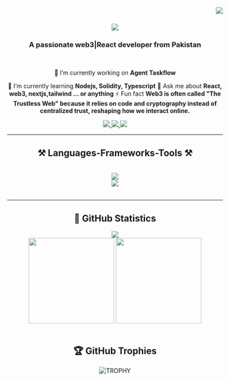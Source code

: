 <img align="right" src="https://visitor-badge.laobi.icu/badge?page_id=rashidkarim11.rashidkarim11" />
<h1 align="center">
    <img src="https://readme-typing-svg.herokuapp.com/?font=Righteous&size=35&center=true&vCenter=true&width=500&height=70&duration=4000&lines=Hi+There!+👋;+I'm+Rashid+Karim!;" />
</h1>
<h3 align="center">A passionate web3|React developer from Pakistan </h3>
<br/>
<div align="center">
 
 🔭 I’m currently working on **Agent Taskflow**
 
 🌱 I’m currently learning **Nodejs, Solidity, Typescript**
 💬 Ask me about **React, web3, nextjs,tailwind ... or anything**
 ⚡ Fun fact **Web3 is often called "The Trustless Web" because it relies on code and cryptography instead of centralized trust, reshaping how we interact online.**
 
 </div>
 
<div align="center"> 
  <a href="mailto:rashidkarim35.75@gmail.com">
    <img src="https://img.shields.io/badge/Gmail-333333?style=for-the-badge&logo=gmail&logoColor=red" />
  </a>
  <a href="https://www.linkedin.com/in/rashidkarim11/" target="_blank">
    <img src="https://img.shields.io/badge/LinkedIn-0077B5?style=for-the-badge&logo=linkedin&logoColor=white" target="_blank" />
  </a>
  <a href="https://rashidkarim.vercel.app/" target="_blank">
     <img src="https://img.shields.io/badge/Portfolio-FF5722?style=for-the-badge&logo=todoist&logoColor=white" target="_blank" /> <!-- sqlite, safari, google-chrome are other good icon options -->
  </a>
</div>
 <hr/>
 
<h2 align="center">⚒️ Languages-Frameworks-Tools ⚒️</h2>
<br/>
<div align="center">
    <img src="https://skillicons.dev/icons?i=nodejs,github,python,javascript,typescript,express,firebase,mongodb,c,java" /><br>
    <img src="https://skillicons.dev/icons?i=react,r,bootstrap,mui,mysql,flask,html,css,vscode,figma,git" />
</div>
<br/>
<hr/>
<h2 align="center">🚀 <b>GitHub Statistics</b></h2>
<div align="center">
  <img src="https://github-profile-summary-cards.vercel.app/api/cards/profile-details?username=rashidkarim11&count_private=true&theme=dracula"/>
  <div align="center">
    <img src="https://github-readme-stats-eight-theta.vercel.app/api?username=rashidkarim11&show_icons=true&include_all_commits=true&count_private=true&hide_border=true&theme=dracula" height="200rem"/>
    <img src ="https://github-readme-stats.vercel.app/api/top-langs/?username=rashidkarim11&hide_progress=true&langs_count=12&hide_border=true&theme=dracula" height="200rem"/>
  </div>
</div>
<br />

<!--- trophy (start) -->
<h2 align='center'>🏆 <b>GitHub Trophies</b></h2>
<div align="center">
  <picture>
    <!-- Source for tablets with a width between 0 and 1024px -->
    <source srcset="https://github-profile-trophy.vercel.app/?username=rashidkarim11&row=2&column=4&margin-h=15&margin-w=5&theme=dracula"
            media="(max-width: 1024px)">
    <!-- Source for desktop devices with a width of 1025px or more -->
    <source srcset="https://github-profile-trophy.vercel.app/?username=rashidkarim11&row=1&column=7&margin-h=15&margin-w=5&theme=dracula"
            media="(min-width: 1025px)">
    <!-- Fallback image if the browser doesn't support the <picture> element -->
    <img src="https://github-profile-trophy.vercel.app/?username=rashidkarim11&row=1&column=7&margin-h=15&margin-w=5&theme=dracula"
          alt="TROPHY">
  </picture>
</div>
<br />

